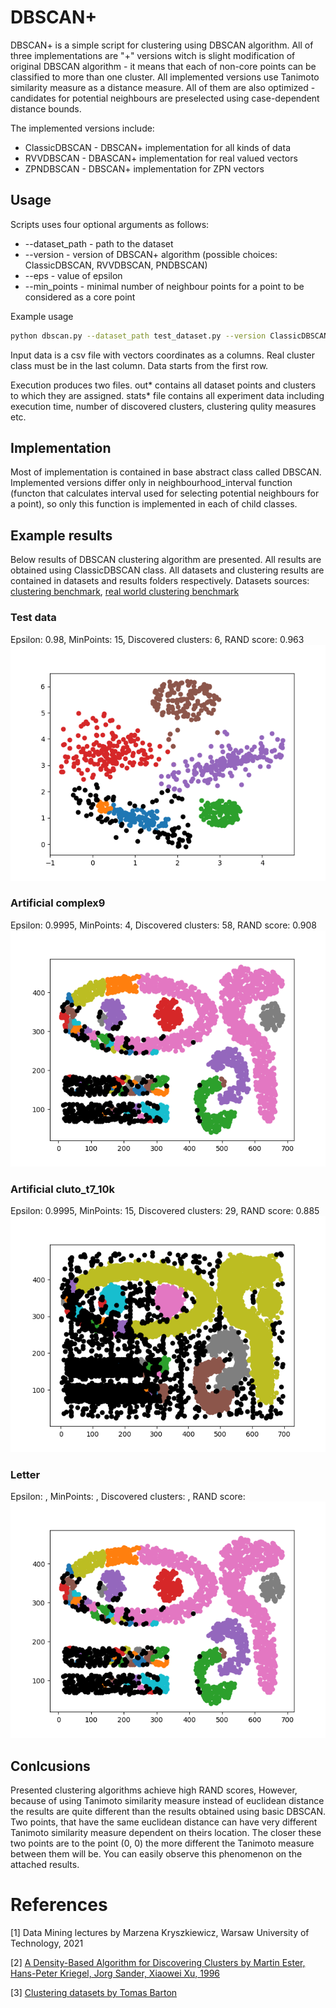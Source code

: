 # DBSCAN+
DBSCAN+ is a simple script for clustering using DBSCAN algorithm. All of three implementations are "+" versions witch is
slight modification of original DBSCAN algorithm - it means that each of non-core points can be classified to more than 
one cluster. All implemented versions use Tanimoto similarity measure as a distance measure. All of them are also
optimized - candidates for potential neighbours are preselected using case-dependent distance bounds.

The implemented versions include:
* ClassicDBSCAN - DBSCAN+ implementation for all kinds of data
* RVVDBSCAN - DBASCAN+ implementation for real valued vectors
* ZPNDBSCAN - DBSCAN+ implementation for ZPN vectors

## Usage
Scripts uses four optional arguments as follows:
* --dataset_path - path to the dataset
* --version - version of DBSCAN+ algorithm (possible choices: ClassicDBSCAN, RVVDBSCAN, PNDBSCAN)
* --eps - value of epsilon
* --min_points - minimal number of neighbour points for a point to be considered as a core point

Example usage

```bash
python dbscan.py --dataset_path test_dataset.py --version ClassicDBSCAN --eps 0.1 --min_points 11
```

Input data is a csv file with vectors coordinates as a columns. Real cluster class must be in the last column. Data
starts from the first row.

Execution produces two files. out* contains all dataset points and clusters to which they are assigned. stats* file
contains all experiment data including execution time, number of discovered clusters, clustering qulity measures etc.

## Implementation
Most of implementation is contained in base abstract class called DBSCAN. Implemented versions differ only in 
neighbourhood_interval function (functon that calculates interval used for selecting potential neighbours for a point),
so only this function is implemented in each of child classes.

## Example results
Below results of DBSCAN clustering algorithm are presented. All results are obtained using ClassicDBSCAN class. All
datasets and clustering results are contained in datasets and results folders respectively. Datasets sources:
[clustering benchmark](https://github.com/deric/clustering-benchmark/tree/master/src/main/resources/datasets/artificial),
[real world clustering benchmark](https://github.com/deric/clustering-benchmark/tree/master/src/main/resources/datasets/real-world)

### Test data
Epsilon: 0.98, MinPoints: 15, Discovered clusters: 6, RAND score: 0.963
![alt text](results/test_data/fig_ClassicDBSCAN_test_data_D2_R849_m15_e0.98.png)

### Artificial complex9
Epsilon: 0.9995, MinPoints: 4, Discovered clusters: 58, RAND score: 0.908
![alt text](results/artificial9/fig_ClassicDBSCAN_artificial9_D2_R3031_m4_e0.9995.png)

### Artificial cluto_t7_10k
Epsilon: 0.9995, MinPoints: 15, Discovered clusters: 29, RAND score: 0.885
![alt text](results/clutot710k/fig_ClassicDBSCAN_clutot710k_D2_R10000_m15_e0.9995.png)

### Letter
Epsilon: , MinPoints: , Discovered clusters: , RAND score: 
![alt text](results/artificial9/fig_ClassicDBSCAN_artificial9_D2_R3031_m4_e0.9995.png)

## Conlcusions
Presented clustering algorithms achieve high RAND scores, However, because of using Tanimoto similarity measure instead
of euclidean distance the results are quite different than the results obtained using basic DBSCAN. Two points, that
have the same euclidean distance can have very different Tanimoto similarity measure dependent on theirs location. The
closer these two points are to the point (0, 0) the more different the Tanimoto measure between them will be. You can
easily observe this phenomenon on the attached results.

# References
[1] Data Mining lectures by Marzena Kryszkiewicz, Warsaw University of Technology, 2021

[2] [A Density-Based Algorithm for Discovering Clusters by Martin Ester, Hans-Peter Kriegel, Jorg Sander, Xiaowei Xu, 1996](https://www.aaai.org/Papers/KDD/1996/KDD96-037.pdf)

[3] [Clustering datasets by Tomas Barton](https://github.com/deric/clustering-benchmark/tree/master/src/main/resources/datasets)
